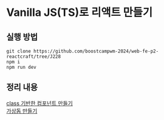 # Vanilla JS(TS)로 리액트 만들기

## 실행 방법
```
git clone https://github.com/boostcampwm-2024/web-fe-p2-reactcraft/tree/J228
npm i 
npm run dev
```

## 정리 내용
[class 기반한 컴포넌트 만들기](https://junhee1203.tistory.com/16)
<br>
[가상돔 만들기](https://junhee1203.tistory.com/17)
